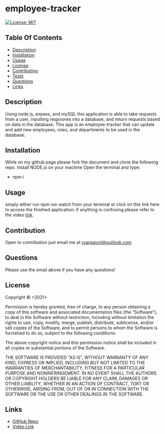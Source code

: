 # employee-tracker

[![License: MIT](https://img.shields.io/badge/License-MIT-yellow.svg)](https://opensource.org/licenses/MIT)

 ## Table Of Contents

- [Description](#description)
- [Installation](#installation)
- [Usage](#usage)
- [License](#license)
- [Contributing](#contributing)
- [Tests](#tests)
- [Questions](#questions)
- [Links](#links)

## Description
Using node js, expess, and mySQL this application is able to take requests from a user, inputting resposnes into a database, and return requests based on data in the database. This app is an employee-tracker that can update and add new employees, roles, and departments to be used in the database.

## Installation
While on my github page please fork the document and clone the following repo.
Install NODE.js on your machine
Open the terminal and type:
- npm i

## Usage
simply either run npm run watch from your terminal or click on this link here to access the finished application:
if anything is confusing please refer to the video [link](#links).

## Contribution
Open to contribution just email me at ryanpaynt@outlook.com

## Questions
Please use the email above if you have any questions!

## License
Copyright © <2021> <copyright Ryan Paynter>

Permission is hereby granted, free of charge, to any person obtaining a copy of this software and associated documentation files (the “Software”), to deal in the Software without restriction, including without limitation the rights to use, copy, modify, merge, publish, distribute, sublicense, and/or sell copies of the Software, and to permit persons to whom the Software is furnished to do so, subject to the following conditions:

The above copyright notice and this permission notice shall be included in all copies or substantial portions of the Software.

THE SOFTWARE IS PROVIDED “AS IS”, WITHOUT WARRANTY OF ANY KIND, EXPRESS OR IMPLIED, INCLUDING BUT NOT LIMITED TO THE WARRANTIES OF MERCHANTABILITY, FITNESS FOR A PARTICULAR PURPOSE AND NONINFRINGEMENT. IN NO EVENT SHALL THE AUTHORS OR COPYRIGHT HOLDERS BE LIABLE FOR ANY CLAIM, DAMAGES OR OTHER LIABILITY, WHETHER IN AN ACTION OF CONTRACT, TORT OR OTHERWISE, ARISING FROM, OUT OF OR IN CONNECTION WITH THE SOFTWARE OR THE USE OR OTHER DEALINGS IN THE SOFTWARE.

## Links
- [GitHub Repo](https://github.com/ryanpaynt/employee-tracker)
- [Video Link](https://drive.google.com/file/d/1QmPJZ8-XrXRe7Mw_-cXL-C76J7aywMvS/view?usp=sharing)
